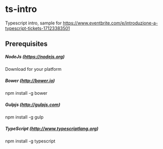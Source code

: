 # ts-intro
Typescript intro, sample for https://www.eventbrite.com/e/introduzione-a-typescript-tickets-17123383501

## Prerequisites
##### NodeJs (https://nodejs.org)
Download for your platform

##### Bower (http://bower.io)
npm install -g bower

##### Gulpjs (http://gulpjs.com)
npm install -g gulp 

##### TypeScript (http://www.typescriptlang.org)
npm install -g typescript

